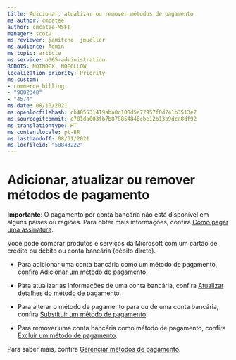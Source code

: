```yaml
---
title: Adicionar, atualizar ou remover métodos de pagamento
ms.author: cmcatee
author: cmcatee-MSFT
manager: scotv
ms.reviewer: jamitche, jmueller
ms.audience: Admin
ms.topic: article
ms.service: o365-administration
ROBOTS: NOINDEX, NOFOLLOW
localization_priority: Priority
ms.custom:
- commerce_billing
- "9002348"
- "4574"
ms.date: 08/10/2021
ms.openlocfilehash: cb485531419aba0c108d5e77957f8d741b3513e7
ms.sourcegitcommit: e781da003fb7b878854846cbe12b13b9dca8df92
ms.translationtype: HT
ms.contentlocale: pt-BR
ms.lasthandoff: 08/31/2021
ms.locfileid: "58843222"
---
```

# <a name="add-update-or-remove-payment-method"></a>Adicionar, atualizar ou remover métodos de pagamento

**Importante**: O pagamento por conta bancária não está disponível em alguns países ou regiões. Para obter mais informações, confira [Como pagar uma assinatura](https://docs.microsoft.com/microsoft-365/commerce/billing-and-payments/pay-for-your-subscription). 

Você pode comprar produtos e serviços da Microsoft com um cartão de crédito ou débito ou conta bancária (débito direto).

- Para adicionar uma conta bancária como um método de pagamento, confira [Adicionar um método de pagamento](https://docs.microsoft.com/microsoft-365/commerce/billing-and-payments/manage-payment-methods#add-a-payment-method).

- Para atualizar as informações de uma conta bancária, confira [Atualizar detalhes do método de pagamento](https://docs.microsoft.com/microsoft-365/commerce/billing-and-payments/manage-payment-methods#update-payment-method-details).

- Para alterar o método de pagamento para ou de uma conta bancária, confira [Substituir um método de pagamento](https://docs.microsoft.com/microsoft-365/commerce/billing-and-payments/manage-payment-methods#replace-a-payment-method).

- Para remover uma conta bancária como método de pagamento, confira [Excluir um método de pagamento](https://docs.microsoft.com/microsoft-365/commerce/billing-and-payments/manage-payment-methods#delete-a-payment-method).

Para saber mais, confira [Gerenciar métodos de pagamento](https://docs.microsoft.com/microsoft-365/commerce/billing-and-payments/manage-payment-methods).

